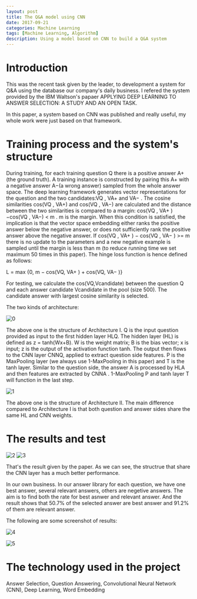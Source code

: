 ```yaml
---
layout: post
title: The Q&A model using CNN
date: 2017-09-21
categories: Machine Learning
tags: [Machine Learning, Algorithm]
description: Using a model based on CNN to build a Q&A system
---
```


# Introduction

This was the recent task given by the leader, to development a system for Q&A using the database our company's daily business. I refered the 
system provided by the IBM Waltson's papaer APPLYING DEEP LEARNING TO ANSWER SELECTION: A STUDY AND AN OPEN TASK.

In this paper, a system based on CNN was published and really useful, my whole work were just based on that framework.

# Training process and the system's structure 

During training, for each training question Q there is a positive answer A+(the ground truth). A training instance is constructed by pairing this A+ with a negative answer A−(a wrong answer) sampled from the whole answer space. The deep learning framework generates vector representations for the question and the two candidates:VQ , VA+ and VA− . The cosine similarities cos(VQ , VA+) and cos(VQ , VA−) are calculated and the distance between the two similarities is compared to a margin: cos(VQ , VA+ )−cos(VQ , VA−) < m . m is the margin. When this condition is satisfied, the implication is that the vector space embedding either ranks the positive answer below the negative answer, or does not sufficiently rank the positive answer above the negative answer. If cos(VQ , VA+ ) − cos(VQ , VA− ) >= m there is no update to the parameters and a new negative example is sampled until the margin is less than m (to reduce running time we set maximum 50 times in this paper). The hinge loss function is hence defined as follows:

L = max {0, m − cos(VQ, VA+ ) + cos(VQ, VA− )}

For testing, we calculate the cos(VQ,Vcandidate) between the question Q and each answer candidate Vcandidate in the pool (size 500). The candidate answer with largest cosine similarity is selected.

The two kinds of architecture:


![0](https://raw.githubusercontent.com/BigExcavator/coldsrh233.github.io/master/_posts/image/%23CnnQA/0.jpg)

The above one is the structure of Architecture I. Q is the input question provided as input to the first hidden layer HLQ. The hidden layer (HL) is defined as z = tanh(Wx+B). W is the weight matrix; B is the bias vector; x is input; z is the output of the activation function tanh. The output then flows to the CNN layer CNNQ, applied to extract question side features. P is the MaxPooling layer (we always use 1-MaxPooling in this paper) and T is the tanh layer. Similar to the question side, the answer A is processed by HLA and then features are extracted by CNNA . 1-MaxPooling P and tanh layer T will function in the last step. 

![1](https://raw.githubusercontent.com/BigExcavator/coldsrh233.github.io/master/_posts/image/%23CnnQA/1.jpg)

The above one is the structure of Architecture II. The main difference compared to Architecture I is that both question and answer sides share the same HL and CNN weights.

# The results and test

![2](https://raw.githubusercontent.com/BigExcavator/coldsrh233.github.io/master/_posts/image/%23CnnQA/2.jpg)
![3](https://raw.githubusercontent.com/BigExcavator/coldsrh233.github.io/master/_posts/image/%23CnnQA/3.jpg)

That's the result given by the paper. As we can see, the structrue that share the CNN layer has a much better performance.

In our own business. In our answer library for each question, we have one best answer, several relevant answers, others are negetive answers. The aim is to find both the rate for best asnwer and relevant answer. And the result shows that 50.7% of the selected answer are best answer and 91.2% of them are relevant answer.

The following are some screenshot of results:

![4](https://raw.githubusercontent.com/BigExcavator/coldsrh233.github.io/master/_posts/image/%23CnnQA/4.jpg)

![5](https://raw.githubusercontent.com/BigExcavator/coldsrh233.github.io/master/_posts/image/%23CnnQA/5.jpg)

# The technology used in the project

Answer Selection, Question Answering, Convolutional Neural Network (CNN), Deep Learning, Word Embedding








